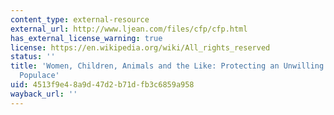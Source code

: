 ```yaml
---
content_type: external-resource
external_url: http://www.ljean.com/files/cfp/cfp.html
has_external_license_warning: true
license: https://en.wikipedia.org/wiki/All_rights_reserved
status: ''
title: 'Women, Children, Animals and the Like: Protecting an Unwilling Electronic
  Populace'
uid: 4513f9e4-8a9d-47d2-b71d-fb3c6859a958
wayback_url: ''
---
```

